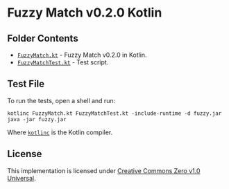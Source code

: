 # Fuzzy Match v0.2.0 Kotlin

## Folder Contents

- [`FuzzyMatch.kt`](./FuzzyMatch.kt) - Fuzzy Match v0.2.0 in Kotlin.
- [`FuzzyMatchTest.kt`](./FuzzyMatchTest.kt) - Test script.

## Test File

To run the tests, open a shell and run:

    kotlinc FuzzyMatch.kt FuzzyMatchTest.kt -include-runtime -d fuzzy.jar
    java -jar fuzzy.jar

Where [`kotlinc`][kotlinc] is the Kotlin compiler.

## License

This implementation is licensed under [Creative Commons Zero v1.0 Universal][cc].

[kotlinc]: https://kotlinlang.org/docs/command-line.html
    "Kotlin command-line compiler | Kotlin"

[cc]: https://creativecommons.org/publicdomain/zero/1.0/
    "Creative Commons — CC0 1.0 Universal"
